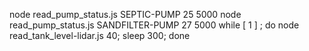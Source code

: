 node read_pump_status.js SEPTIC-PUMP 25 5000
node read_pump_status.js SANDFILTER-PUMP 27 5000
while [ 1 ] ; do node read_tank_level-lidar.js 40; sleep 300;  done